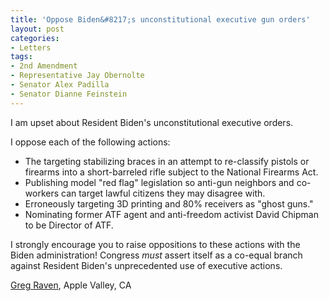 ```yaml
---
title: 'Oppose Biden&#8217;s unconstitutional executive gun orders'
layout: post
categories:
- Letters
tags:
- 2nd Amendment
- Representative Jay Obernolte
- Senator Alex Padilla
- Senator Dianne Feinstein
---
```


I am upset about Resident Biden's unconstitutional executive orders.

I oppose each of the following actions:

- The targeting stabilizing braces in an attempt to re-classify pistols or firearms into a short-barreled rifle subject to the National Firearms Act.
- Publishing model "red flag" legislation so anti-gun neighbors and co-workers can target lawful citizens they may disagree with.
- Erroneously targeting 3D printing and 80% receivers as "ghost guns."
- Nominating former ATF agent and anti-freedom activist David Chipman to be Director of ATF.

I strongly encourage you to raise oppositions to these actions with the Biden administration! Congress *must* assert itself as a co-equal branch against Resident Biden's unprecedented use of executive actions.

[Greg Raven](https://www.gregraven.org/), Apple Valley, CA